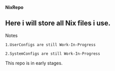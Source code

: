 **NixRepo**

## Here i will store all Nix files i use.

Notes
```
1.UserConfigs are still Work-In-Progress

2.SystemConfigs are still Work-In-Progress
```


This repo is in early stages.
